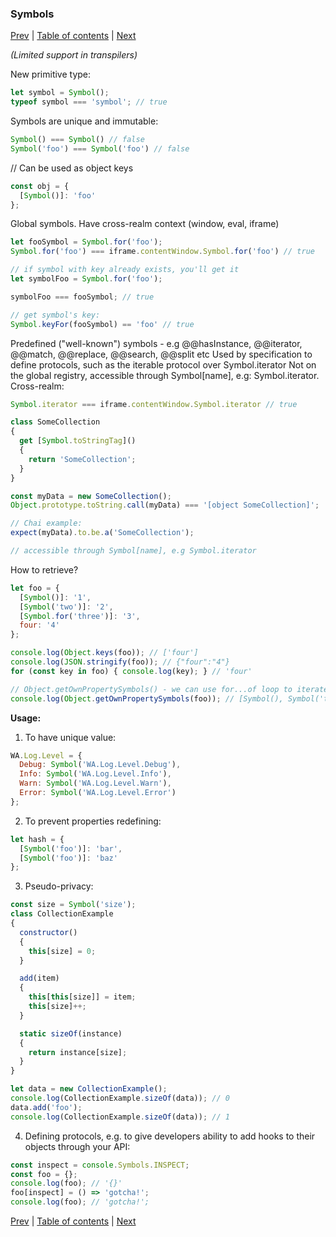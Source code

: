 ### Symbols

[Prev](09-classes.md) | [Table of contents](https://github.com/gadyonysh/es2015-presentation#ecmascript-2015) | [Next](11-Iterators.md)

_(Limited support in transpilers)_

New primitive type:
```js
let symbol = Symbol();
typeof symbol === 'symbol'; // true
```

Symbols are unique and immutable:
```js
Symbol() === Symbol() // false
Symbol('foo') === Symbol('foo') // false
```

// Can be used as object keys
```js
const obj = {
  [Symbol()]: 'foo'
};
```

Global symbols. Have cross-realm context (window, eval, iframe)
```js
let fooSymbol = Symbol.for('foo');
Symbol.for('foo') === iframe.contentWindow.Symbol.for('foo') // true

// if symbol with key already exists, you'll get it
let symbolFoo = Symbol.for('foo');

symbolFoo === fooSymbol; // true

// get symbol's key:
Symbol.keyFor(fooSymbol) == 'foo' // true
```

Predefined ("well-known") symbols - e.g @@hasInstance, @@iterator, @@match, @@replace, @@search, @@split etc
Used by specification to define protocols, such as the iterable protocol over Symbol.iterator
Not on the global registry, accessible through Symbol[name], e.g: Symbol.iterator. Cross-realm:
```js
Symbol.iterator === iframe.contentWindow.Symbol.iterator // true

class SomeCollection
{
  get [Symbol.toStringTag]()
  {
    return 'SomeCollection';
  }
}

const myData = new SomeCollection();
Object.prototype.toString.call(myData) === '[object SomeCollection]';

// Chai example:
expect(myData).to.be.a('SomeCollection');

// accessible through Symbol[name], e.g Symbol.iterator
```

How to retrieve?
```js
let foo = {
  [Symbol()]: '1',
  [Symbol('two')]: '2',
  [Symbol.for('three')]: '3',
  four: '4'
};

console.log(Object.keys(foo)); // ['four']
console.log(JSON.stringify(foo)); // {"four":"4"}
for (const key in foo) { console.log(key); } // 'four'

// Object.getOwnPropertySymbols() - we can use for...of loop to iterate over them
console.log(Object.getOwnPropertySymbols(foo)); // [Symbol(), Symbol('two'), Symbol.for('three')]
```

**Usage:**

1. To have unique value:
```js
WA.Log.Level = {
  Debug: Symbol('WA.Log.Level.Debug'),
  Info: Symbol('WA.Log.Level.Info'),
  Warn: Symbol('WA.Log.Level.Warn'),
  Error: Symbol('WA.Log.Level.Error')
};
```

2. To prevent properties redefining:
```js
let hash = {
  [Symbol('foo')]: 'bar',
  [Symbol('foo')]: 'baz'
};
```

3. Pseudo-privacy:
```js
const size = Symbol('size');
class CollectionExample
{
  constructor()
  {
    this[size] = 0;
  }

  add(item)
  {
    this[this[size]] = item;
    this[size]++;
  }

  static sizeOf(instance)
  {
    return instance[size];
  }
}

let data = new CollectionExample();
console.log(CollectionExample.sizeOf(data)); // 0
data.add('foo');
console.log(CollectionExample.sizeOf(data)); // 1
```

4. Defining protocols, e.g. to give developers ability to add hooks to their objects through your API:
```js
const inspect = console.Symbols.INSPECT;
const foo = {};
console.log(foo); // '{}'
foo[inspect] = () => 'gotcha!';
console.log(foo); // 'gotcha!';
```

[Prev](09-classes.md) | [Table of contents](https://github.com/gadyonysh/es2015-presentation#ecmascript-2015) | [Next](11-Iterators.md)